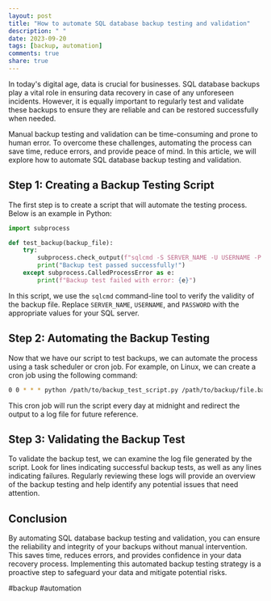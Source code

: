 ```yaml
---
layout: post
title: "How to automate SQL database backup testing and validation"
description: " "
date: 2023-09-20
tags: [backup, automation]
comments: true
share: true
---
```


In today's digital age, data is crucial for businesses. SQL database backups play a vital role in ensuring data recovery in case of any unforeseen incidents. However, it is equally important to regularly test and validate these backups to ensure they are reliable and can be restored successfully when needed.

Manual backup testing and validation can be time-consuming and prone to human error. To overcome these challenges, automating the process can save time, reduce errors, and provide peace of mind. In this article, we will explore how to automate SQL database backup testing and validation.

## Step 1: Creating a Backup Testing Script

The first step is to create a script that will automate the testing process. Below is an example in Python:

```python
import subprocess

def test_backup(backup_file):
    try:
        subprocess.check_output(f"sqlcmd -S SERVER_NAME -U USERNAME -P PASSWORD -Q \"RESTORE VERIFYONLY FROM DISK='{backup_file}'\"", shell=True)
        print("Backup test passed successfully!")
    except subprocess.CalledProcessError as e:
        print(f"Backup test failed with error: {e}")
```

In this script, we use the `sqlcmd` command-line tool to verify the validity of the backup file. Replace `SERVER_NAME`, `USERNAME`, and `PASSWORD` with the appropriate values for your SQL server.

## Step 2: Automating the Backup Testing

Now that we have our script to test backups, we can automate the process using a task scheduler or cron job. For example, on Linux, we can create a cron job using the following command:

```bash
0 0 * * * python /path/to/backup_test_script.py /path/to/backup/file.bak >> /path/to/log/file.log 2>&1
```

This cron job will run the script every day at midnight and redirect the output to a log file for future reference.

## Step 3: Validating the Backup Test

To validate the backup test, we can examine the log file generated by the script. Look for lines indicating successful backup tests, as well as any lines indicating failures. Regularly reviewing these logs will provide an overview of the backup testing and help identify any potential issues that need attention.

## Conclusion

By automating SQL database backup testing and validation, you can ensure the reliability and integrity of your backups without manual intervention. This saves time, reduces errors, and provides confidence in your data recovery process. Implementing this automated backup testing strategy is a proactive step to safeguard your data and mitigate potential risks.

#backup #automation